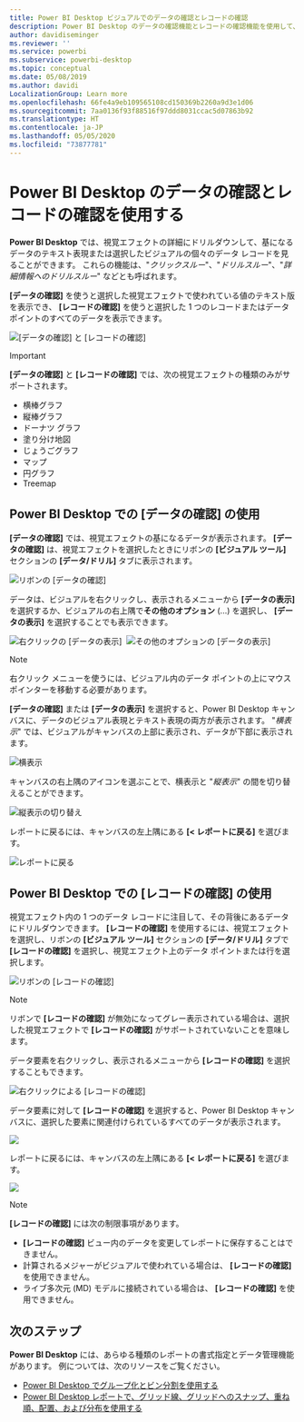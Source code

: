```yaml
---
title: Power BI Desktop ビジュアルでのデータの確認とレコードの確認
description: Power BI Desktop のデータの確認機能とレコードの確認機能を使用して、詳細情報にドリルダウンします
author: davidiseminger
ms.reviewer: ''
ms.service: powerbi
ms.subservice: powerbi-desktop
ms.topic: conceptual
ms.date: 05/08/2019
ms.author: davidi
LocalizationGroup: Learn more
ms.openlocfilehash: 66fe4a9eb109565108cd150369b2260a9d3e1d06
ms.sourcegitcommit: 7aa0136f93f88516f97ddd8031ccac5d07863b92
ms.translationtype: HT
ms.contentlocale: ja-JP
ms.lasthandoff: 05/05/2020
ms.locfileid: "73877781"
---
```

# <a name="use-see-data-and-see-records-in-power-bi-desktop"></a>Power BI Desktop のデータの確認とレコードの確認を使用する
**Power BI Desktop** では、視覚エフェクトの詳細にドリルダウンして、基になるデータのテキスト表現または選択したビジュアルの個々のデータ レコードを見ることができます。 これらの機能は、"*クリックスルー*"、"*ドリルスルー*"、"*詳細情報へのドリルスルー*" などとも呼ばれます。

**[データの確認]** を使うと選択した視覚エフェクトで使われている値のテキスト版を表示でき、 **[レコードの確認]** を使うと選択した 1 つのレコードまたはデータ ポイントのすべてのデータを表示できます。 

![[データの確認] と [レコードの確認]](media/desktop-see-data-see-records/see-data-record.png)

>[!IMPORTANT]
>**[データの確認]**  と **[レコードの確認]** では、次の視覚エフェクトの種類のみがサポートされます。
>  - 横棒グラフ
>  - 縦棒グラフ
>  - ドーナツ グラフ
>  - 塗り分け地図
>  - じょうごグラフ
>  - マップ
>  - 円グラフ
>  - Treemap

## <a name="use-see-data-in-power-bi-desktop"></a>Power BI Desktop での [データの確認] の使用

**[データの確認]** では、視覚エフェクトの基になるデータが表示されます。 **[データの確認]** は、視覚エフェクトを選択したときにリボンの **[ビジュアル ツール]** セクションの **[データ/ドリル]** タブに表示されます。

![リボンの [データの確認]](media/desktop-see-data-see-records/see-data1.png)

データは、ビジュアルを右クリックし、表示されるメニューから **[データの表示]** を選択するか、ビジュアルの右上隅で**その他のオプション** (...) を選択し、 **[データの表示]** を選択することでも表示できます。

![右クリックの [データの表示]](media/desktop-see-data-see-records/see-data2.png)&nbsp;&nbsp;![その他のオプションの [データの表示]](media/desktop-see-data-see-records/see-data3.png)

> [!NOTE]
> 右クリック メニューを使うには、ビジュアル内のデータ ポイントの上にマウス ポインターを移動する必要があります。

**[データの確認]** または **[データの表示]** を選択すると、Power BI Desktop キャンバスに、データのビジュアル表現とテキスト表現の両方が表示されます。 "*横表示*" では、ビジュアルがキャンバスの上部に表示され、データが下部に表示されます。 

![横表示](media/desktop-see-data-see-records/see-data4a.png)

キャンバスの右上隅のアイコンを選ぶことで、横表示と "*縦表示*" の間を切り替えることができます。

![縦表示の切り替え](media/desktop-see-data-see-records/see-data4.png)

レポートに戻るには、キャンバスの左上隅にある **[< レポートに戻る]** を選びます。

![レポートに戻る](media/desktop-see-data-see-records/see-data5.png)

## <a name="use-see-records-in-power-bi-desktop"></a>Power BI Desktop での [レコードの確認] の使用

視覚エフェクト内の 1 つのデータ レコードに注目して、その背後にあるデータにドリルダウンできます。 **[レコードの確認]** を使用するには、視覚エフェクトを選択し、リボンの **[ビジュアル ツール]** セクションの **[データ/ドリル]** タブで **[レコードの確認]** を選択し、視覚エフェクト上のデータ ポイントまたは行を選択します。 

![リボンの [レコードの確認]](media/desktop-see-data-see-records/see-record1.png)

> [!NOTE]
> リボンで **[レコードの確認]** が無効になってグレー表示されている場合は、選択した視覚エフェクトで **[レコードの確認]** がサポートされていないことを意味します。

データ要素を右クリックし、表示されるメニューから **[レコードの確認]** を選択することもできます。

![右クリックによる [レコードの確認]](media/desktop-see-data-see-records/see-record2.png)

データ要素に対して **[レコードの確認]** を選択すると、Power BI Desktop キャンバスに、選択した要素に関連付けられているすべてのデータが表示されます。 

![](media/desktop-see-data-see-records/see-record3.png)

レポートに戻るには、キャンバスの左上隅にある **[< レポートに戻る]** を選びます。

![](media/desktop-see-data-see-records/see-record4.png)

> [!NOTE]
>**[レコードの確認]** には次の制限事項があります。
> - **[レコードの確認]** ビュー内のデータを変更してレポートに保存することはできません。
> - 計算されるメジャーがビジュアルで使われている場合は、 **[レコードの確認]** を使用できません。
> - ライブ多次元 (MD) モデルに接続されている場合は、 **[レコードの確認]** を使用できません。

## <a name="next-steps"></a>次のステップ
**Power BI Desktop** には、あらゆる種類のレポートの書式指定とデータ管理機能があります。 例については、次のリソースをご覧ください。

* [Power BI Desktop でグループ化とビン分割を使用する](desktop-grouping-and-binning.md)
* [Power BI Desktop レポートで、グリッド線、グリッドへのスナップ、重ね順、配置、および分布を使用する](desktop-gridlines-snap-to-grid.md)

